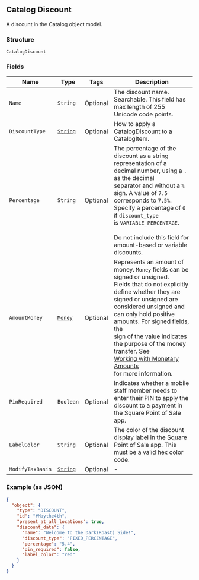 ## Catalog Discount

A discount in the Catalog object model.

### Structure

`CatalogDiscount`

### Fields

| Name | Type | Tags | Description |
|  --- | --- | --- | --- |
| `Name` | `String` | Optional | The discount name. Searchable. This field has max length of 255 Unicode code points. |
| `DiscountType` | [`String`](/doc/models/catalog-discount-type.md) | Optional | How to apply a CatalogDiscount to a CatalogItem. |
| `Percentage` | `String` | Optional | The percentage of the discount as a string representation of a decimal number, using a `.` as the decimal<br>separator and without a `%` sign. A value of `7.5` corresponds to `7.5%`. Specify a percentage of `0` if `discount_type`<br>is `VARIABLE_PERCENTAGE`.<br><br>Do not include this field for amount-based or variable discounts. |
| `AmountMoney` | [`Money`](/doc/models/money.md) | Optional | Represents an amount of money. `Money` fields can be signed or unsigned.<br>Fields that do not explicitly define whether they are signed or unsigned are<br>considered unsigned and can only hold positive amounts. For signed fields, the<br>sign of the value indicates the purpose of the money transfer. See<br>[Working with Monetary Amounts](https://developer.squareup.com/docs/build-basics/working-with-monetary-amounts)<br>for more information. |
| `PinRequired` | `Boolean` | Optional | Indicates whether a mobile staff member needs to enter their PIN to apply the<br>discount to a payment in the Square Point of Sale app. |
| `LabelColor` | `String` | Optional | The color of the discount display label in the Square Point of Sale app. This must be a valid hex color code. |
| `ModifyTaxBasis` | [`String`](/doc/models/catalog-discount-modify-tax-basis.md) | Optional | - |

### Example (as JSON)

```json
{
  "object": {
    "type": "DISCOUNT",
    "id": "#Maythe4th",
    "present_at_all_locations": true,
    "discount_data": {
      "name": "Welcome to the Dark(Roast) Side!",
      "discount_type": "FIXED_PERCENTAGE",
      "percentage": "5.4",
      "pin_required": false,
      "label_color": "red"
    }
  }
}
```

